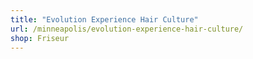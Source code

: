 ```yaml
---
title: "Evolution Experience Hair Culture"
url: /minneapolis/evolution-experience-hair-culture/
shop: Friseur
---
```

